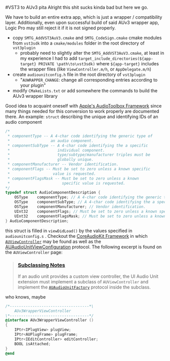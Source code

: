 #VST3 to AUv3 pita
Alright this shit sucks kinda bad but here we go.

We have to build an entire extra app, which is just a wrapper / compatibility layer. Additionally, even upon successful build of said AUv3 wrapper app, Logic Pro may still reject it if it is not signed properly.

- copy `SMTG_AddVST3AuV3.cmake` and `SMTG_CodeSign.cmake` cmake modules from `vst3sdk` into a `cmake/modules` folder in the root directory of `vst3plugin`
	- probably need to slightly alter the `SMTG_AddVST3AuV3.cmake`, at least in my experience I had to add `target_include_directories(${app-target} PRIVATE \path\to\vst3sdk)` where `${app-target}` includes the wrapper files (like `ViewController.m/h`, or `AppDelegate.m/h`)
- create `audiounitconfig.h` file in the root directory of `vst3plugin`
	- "`AUWRAPPER_CHANGE`: change all corresponding entries according to your plugin"
- modify `CMakeLists.txt` or add somewhere the commands to build the AUv3 wrapper library

Good idea to acquaint oneself with [Apple's AudioToolbox Framework](https://developer.apple.com/documentation/audiotoolbox) since many things needed for this conversion to work properly are documented there. An example: `struct` describing the unique and identifying IDs of an audio component

```objective-c
/*
 * componentType -- A 4-char code identifying the generic type of
 *                  an audio component.
 * componentSubType -- A 4-char code identifying the a specific
 *                     individual component.
 *                     type/subtype/manufacturer triples must be
 *                     globally unique.
 * componentManufacturer -- Vendor identification.
 * componentFlags -- Must be set to zero unless a known specific
 *                   value is requested.
 * componentFlagsMask -- Must be set to zero unless a known
 *                       specific value is requested.
*/
typedef struct AudioComponentDescription {
    OSType    componentType; // A 4-char code identifying the generic type of an audio component.
    OSType    componentSubType; // A 4-char code identifying the a specific individual component. type/subtype/manufacturer triples must be globally unique.
    OSType    componentManufacturer; // Vendor identification.
    UInt32    componentFlags; // Must be set to zero unless a known specific value is requested.
    UInt32    componentFlagsMask; // Must be set to zero unless a known specific value is requested.
} AudioComponentDescription;
```

this struct is filled in `viewDidLoad()` by the values specified in `audiounitconfig.s` . Checkout the [CoreAudioKit Framework](https://developer.apple.com/documentation/coreaudiokit)  in which [`AUViewController`](https://developer.apple.com/documentation/coreaudiokit/auviewcontroller/) may be found as well as the [AUAudioUnitViewConfiguration](https://developer.apple.com/documentation/coreaudiokit/auaudiounitviewconfiguration) protocol. The following excerpt is found on the `AUViewController` page:
>### [Subclassing Notes](https://developer.apple.com/documentation/coreaudiokit/auviewcontroller/#Subclassing-Notes)
>If an audio unit provides a custom view controller, the UI Audio Unit extension must implement a subclass of `AUViewController` and implement the [`AUAudioUnitFactory`](https://developer.apple.com/documentation/AudioToolbox/AUAudioUnitFactory) protocol inside the subclass.

who knows, maybe
```objective-c
/*-----------------------------------*\
	AUv3WrapperViewController          
\*-----------------------------------*/
@interface AUv3WrapperViewController ()
{
	IPtr<IPlugView> plugView;
	IPtr<AUPlugFrame> plugFrame;
	IPtr<IEditController> editController;
	BOOL isAttached;
}
@end
```
